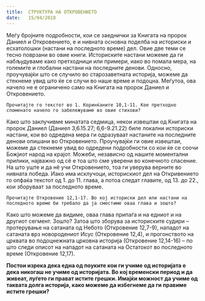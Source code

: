 ```yaml
---
title:  СТРУКТУРА НА ОТКРОВЕНИЕТО
date:   15/04/2018
---
```


Меѓу бројните подробности, кои се заеднички за Книгата на пророк Даниел и Откровението, е и нивната основна поделба на историски и есхатолошки (настани на последното време) дел. Овие две теми се тесно поврзани во овие книги. Историските настани можеме да ги набљудуваме како претходници или примери, иако во помала мера, на големите и глобални настани на последните денови. Односно, проучувајќи што се случило во старозаветната историја, можеме да стекнеме увид што ќе се случи во наше време и подоцна. Меѓутоа, ова начело не е ограничено само на Книгата на пророк Даниел и Откровението.

`Прочитајте го текстот во 1. Коринќаните 10,1-11. Кое претходно споменато начело го забележуваме во овие стихови?`


Како што заклучивме минатата седмица, некои извештаи од Книгата на пророк Даниел (Даниел 3,6.15.27; 6,6-9.21.22) биле локални историски настани, кои во одредена мера ги одразуваат настаните на последните денови опишани во Откровението. Проучувајќи ги овие извештаи, можеме да стекнеме увид во одредени подробности со кои ќе се соочи Божјиот народ на крајот. Можеби, независно од нашите моментални прилики, најважно од сё е тоа што сме уверени во конечното спасение. На што уште и да нё учи Откровението, тоа ги уверува верните во нивната победа.
Иако има исклучоци, историскиот дел на Откривението го опфаќа текстот од 1. до 11. глава, а потоа следат главите, од 13. до 22., кои зборуваат за последното време.

`Прочитајте Откровение 12,1-17. Во кој историски дел или настани на последното време би требало да ја сместиме оваа глава и зошто?`

Како што можеме да видиме, оваа глава припаѓа и на едниот и на другиот сегмент. Зошто? Затоа што зборува за историските судири – протерување на сатаната од Небото (Откровение 12,7-9), нападот на сатаната врз новородениот Исус (Откровение 12,4), и прогонството на црквата во подоцнежната црковна историја (Откровение 12,14-16) – по што следи описот на нападот на сатаната на Остатокот во последното време (Откровение 12,17).

**Постои изрека дека една од поуките кои ги учиме од историјата е дека никогаш не учиме од историјата. Во кој временски период и да живеат, луѓето ги прават истите грешки. Имајќи можност да учиме од таквата долга историја, како можеме да избегнеме да ги правиме истите грешки?**
